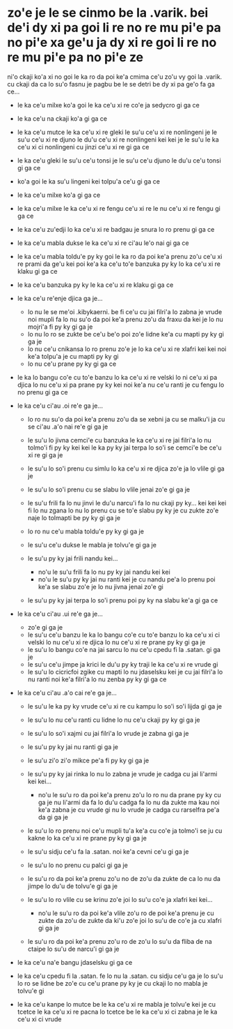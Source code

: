 zo'e je le se cinmo be la .varik. bei de'i dy xi pa goi li re no re mu pi'e pa no pi'e xa ge'u ja dy xi re goi li re no re mu pi'e pa no pi'e ze
================================================================================================================================================

ni'o ckaji ko'a xi no goi le ka ro da poi ke'a cmima ce'u zo'u vy goi la .varik. cu ckaji da ca lo su'o fasnu je pagbu be le se detri be dy xi pa ge'o fa ga ce...     

* le ka ce'u milxe ko'a goi le ka ce'u xi re co'e ja sedycro gi ga ce
* le ka ce'u na ckaji ko'a gi ga ce
* le ka ce'u mutce le ka ce'u xi re gleki le su'u ce'u xi re nonlingeni je le su'u ce'u xi re djuno le du'u ce'u xi re nonlingeni kei kei je le su'u le ka ce'u xi ci nonlingeni cu jinzi ce'u xi re gi ga ce
* le ka ce'u gleki le su'u ce'u tonsi je le su'u ce'u djuno le du'u ce'u tonsi gi ga ce
* ko'a goi le ka su'u lingeni kei tolpu'a ce'u gi ga ce
* le ka ce'u milxe ko'a gi ga ce
* le ka ce'u milxe le ka ce'u xi re fengu ce'u xi re le nu ce'u xi re fengu gi ga ce
* le ka ce'u zu'edji lo ka ce'u xi re badgau je snura lo ro prenu gi ga ce
* le ka ce'u mabla dukse le ka ce'u xi re ci'au le'o nai gi ga ce
* le ka ce'u mabla toldu'e py ky goi le ka ro da poi ke'a prenu zo'u ce'u xi re prami da ge'u kei poi ke'a ka ce'u to'e banzuka py ky lo ka ce'u xi re klaku gi ga ce
* le ka ce'u banzuka py ky le ka ce'u xi re klaku gi ga ce
* le ka ce'u re'enje djica ga je...

  * lo nu le se me'oi .kibykaerni. be fi ce'u cu jai filri'a lo zabna je vrude noi mupli fa lo nu su'o da poi ke'a prenu zo'u da fraxu da kei je lo nu mojri'a fi py ky gi ga je
  * lo nu lo ro se zukte be ce'u be'o poi zo'e lidne ke'a cu mapti py ky gi ga je
  * lo nu ce'u cnikansa lo ro prenu zo'e je lo ka ce'u xi re xlafri kei kei noi ke'a tolpu'a je cu mapti py ky gi
  * lo nu ce'u prane py ky gi ga ce

* le ka lo bangu co'e cu to'e banzu lo ka ce'u xi re velski lo ni ce'u xi pa djica lo nu ce'u xi pa prane py ky kei noi ke'a nu ce'u ranti je cu fengu lo no prenu gi ga ce
* le ka ce'u ci'au .oi re'e ga je...

  * lo ro nu su'o da poi ke'a prenu zo'u da se xebni ja cu se malku'i ja cu se ci'au .a'o nai re'e gi ga je
  * le su'u lo jivna cemci'e cu banzuka le ka ce'u xi re jai filri'a lo nu tolmo'i fi py ky kei kei le ka py ky jai terpa lo so'i se cemci'e be ce'u xi re gi ga je
  * le su'u lo so'i prenu cu simlu lo ka ce'u xi re djica zo'e ja lo vlile gi ga je
  * le su'u lo so'i prenu cu se slabu lo vlile jenai zo'e gi ga je
  * le su'u frili fa lo nu jinvi le du'u narcu'i fa lo nu ckaji py ky... kei kei kei fi lo nu zgana lo nu lo prenu cu se to'e slabu py ky je cu zukte zo'e naje lo tolmapti be py ky gi ga je
  * lo ro nu ce'u mabla toldu'e py ky gi ga je
  * le su'u ce'u dukse le mabla je tolvu'e gi ga je
  * le su'u py ky jai frili nandu kei...

    * no'u le su'u frili fa lo nu py ky jai nandu kei kei
    * no'u le su'u py ky jai nu ranti kei je cu nandu pe'a lo prenu poi ke'a se slabu zo'e je lo nu jivna jenai zo'e gi

  * le su'u py ky jai terpa lo so'i prenu poi py ky na slabu ke'a gi ga ce

* le ka ce'u ci'au .ui re'e ga je...

  * zo'e gi ga je
  * le su'u ce'u banzu le ka lo bangu co'e cu to'e banzu lo ka ce'u xi ci velski lo nu ce'u xi re djica lo nu ce'u xi re prane py ky gi ga je
  * le su'u lo bangu co'e na jai sarcu lo nu ce'u cpedu fi la .satan. gi ga je
  * le su'u ce'u jimpe ja krici le du'u py ky traji le ka ce'u xi re vrude gi
  * le su'u lo cicricfoi zgike cu mapti lo nu jdaselsku kei je cu jai filri'a lo nu ranti noi ke'a filri'a lo nu zenba py ky gi ga ce

* le ka ce'u ci'au .a'o cai re'e ga je...

  * le su'u le ka py ky vrude ce'u xi re cu kampu lo so'i so'i lijda gi ga je
  * le su'u lo nu ce'u ranti cu lidne lo nu ce'u ckaji py ky gi ga je
  * le su'u lo so'i xajmi cu jai filri'a lo vrude je zabna gi ga je
  * le su'u py ky jai nu ranti gi ga je
  * le su'u zi'o zi'o mikce pe'a fi py ky gi ga je
  * le su'u py ky jai rinka lo nu lo zabna je vrude je cadga cu jai li'armi kei kei...

    * no'u le su'u ro da poi ke'a prenu zo'u lo ro nu da prane py ky cu ga je nu li'armi da fa lo du'u cadga fa lo nu da zukte ma kau noi ke'a zabna je cu vrude gi nu lo vrude je cadga cu rarselfra pe'a da gi ga je

  * le su'u lo ro prenu noi ce'u mupli tu'a ke'a cu co'e ja tolmo'i se ju cu kakne lo ka ce'u xi re prane py ky gi ga je
  * le su'u sidju ce'u fa la .satan. noi ke'a cevni ce'u gi ga je
  * le su'u lo no prenu cu palci gi ga je
  * le su'u ro da poi ke'a prenu zo'u no de zo'u da zukte de ca lo nu da jimpe lo du'u de tolvu'e gi ga je
  * le su'u lo ro vlile cu se krinu zo'e joi lo su'u co'e ja xlafri kei kei...

    * no'u le su'u ro da poi ke'a vlile zo'u ro de poi ke'a prenu je cu zukte da zo'u de zukte da ki'u zo'e joi lo su'u de co'e ja cu xlafri gi ga je

  * le su'u ro da poi ke'a prenu zo'u ro de zo'u lo su'u da fliba de na ctaipe lo su'u de narcu'i gi ga je

* le ka ce'u na'e bangu jdaselsku gi ga ce
* le ka ce'u cpedu fi la .satan. fe lo nu la .satan. cu sidju ce'u ga je lo su'u lo ro se lidne be zo'e cu ce'u prane py ky je cu ckaji lo no mabla je tolvu'e gi
* le ka ce'u kanpe lo mutce be le ka ce'u xi re mabla je tolvu'e kei je cu tcetce le ka ce'u xi re pacna lo tcetce be le ka ce'u xi ci zabna je le ka ce'u xi ci vrude
